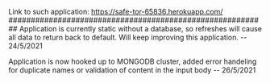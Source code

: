 Link to such application: https://safe-tor-65836.herokuapp.com/
##########################################################
Application is currently static without a database, so refreshes will cause
all data to return back to default. Will keep improving this application. -- 24/5/2021

Application is now hooked up to MONGODB cluster, added error handeling for duplicate names or
validation of content in the input body -- 26/5/2021
